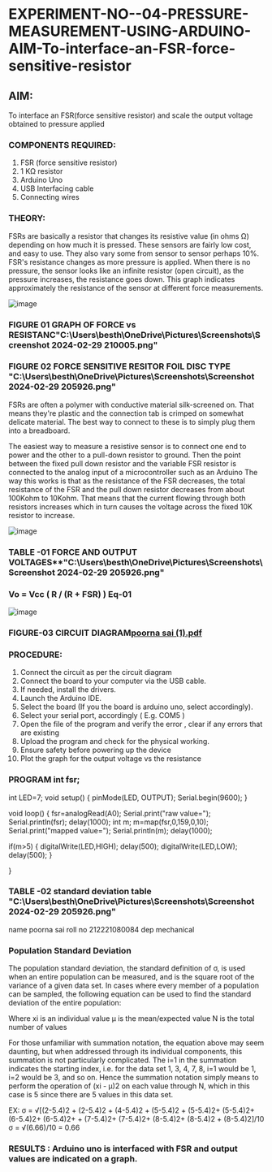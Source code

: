 # EXPERIMENT-NO--04-PRESSURE-MEASUREMENT-USING-ARDUINO-AIM-To-interface-an-FSR-force-sensitive-resistor


## AIM: 
To interface an FSR(force sensitive resistor) and scale the output voltage obtained to pressure applied 
 
### COMPONENTS REQUIRED:
1.	FSR  (force sensitive resistor)
2.	1 KΩ resistor 
3.	Arduino Uno 
4.	USB Interfacing cable 
5.	Connecting wires 


### THEORY: 
FSRs are basically a resistor that changes its resistive value (in ohms Ω) depending on how much it is pressed. These sensors are fairly low cost, and easy to use. They also vary some from sensor to sensor perhaps 10%. FSR's resistance changes as more pressure is applied. When there is no pressure, the sensor looks like an infinite resistor (open circuit), as the pressure increases, the resistance goes down. This graph indicates approximately the resistance of the sensor at different force measurements.
 

![image](https://user-images.githubusercontent.com/36288975/163532939-d6888ae1-4068-4d83-86a7-fc4c32d5179e.png)

### FIGURE 01 GRAPH OF FORCE vs RESISTANC"C:\Users\besth\OneDrive\Pictures\Screenshots\Screenshot 2024-02-29 210005.png"








### FIGURE 02 FORCE SENSITIVE RESITOR FOIL DISC TYPE  "C:\Users\besth\OneDrive\Pictures\Screenshots\Screenshot 2024-02-29 205926.png"



FSRs are often a polymer with conductive material silk-screened on. That means they're plastic and the connection tab is crimped on somewhat delicate material. The best way to connect to these is to simply plug them into a breadboard.

The easiest way to measure a resistive sensor is to connect one end to power and the other to a pull-down resistor to ground. Then the point between the fixed pull down resistor and the variable FSR resistor is connected to the analog input of a microcontroller such as an Arduino The way this works is that as the resistance of the FSR decreases, the total resistance of the FSR and the pull down resistor decreases from about 100Kohm to 10Kohm. That means that the current flowing through both resistors increases which in turn causes the voltage across the fixed 10K resistor to increase.

 ![image](https://user-images.githubusercontent.com/36288975/163532972-2b909551-12c9-485d-adb1-d1e988d557bd.png)

### TABLE -01 FORCE AND OUTPUT VOLTAGES**"C:\Users\besth\OneDrive\Pictures\Screenshots\Screenshot 2024-02-29 205926.png"
	
  
### Vo = Vcc ( R / (R + FSR) )								Eq-01











![image](https://user-images.githubusercontent.com/36288975/163532979-a2a5cb5c-f495-442c-843e-bebb82737a35.png)



### FIGURE-03 CIRCUIT DIAGRAM[poorna sai (1).pdf](https://github.com/vasanthkumarch/EXPERIMENT-NO--04-PRESSURE-MEASUREMENT-USING-ARDUINO-AIM-To-interface-an-FSR-force-sensitive-resist/files/14450693/poorna.sai.1.pdf)




### PROCEDURE:
1.	Connect the circuit as per the circuit diagram 
2.	Connect the board to your computer via the USB cable.
3.	If needed, install the drivers.
4.	Launch the Arduino IDE.
5.	Select the board (If you the board is arduino uno, select accordingly).
6.	Select your serial port, accordingly ( E.g. COM5 )
7.	Open the file of the program  and verify the error , clear if any errors that are existing 
8.	Upload the program and check for the physical working. 
9.	Ensure safety before powering up the device 
10.	Plot the graph for the output voltage vs the resistance 


### PROGRAM int fsr;
int LED=7;
void setup()
{
 pinMode(LED, OUTPUT);
 Serial.begin(9600);
}

void loop()
{
 fsr=analogRead(A0);
 Serial.print("raw value=");
 Serial.println(fsr);
 delay(1000);
 int m;
 m=map(fsr,0,159,0,10);
 Serial.print("mapped value=");
 Serial.println(m);
 delay(1000);
 
 if(m>5)
 {
   digitalWrite(LED,HIGH);
   delay(500);
   digitalWrite(LED,LOW);
   delay(500);
 }
   
}

 
 
 
 
 
 
 
 
 
 
 


### TABLE -02 standard deviation table "C:\Users\besth\OneDrive\Pictures\Screenshots\Screenshot 2024-02-29 205926.png"
name poorna sai
roll no 212221080084
dep  mechanical 
### Population Standard Deviation
The population standard deviation, the standard definition of σ, is used when an entire population can be measured, and is the square root of the variance of a given data set. In cases where every member of a population can be sampled, the following equation can be used to find the standard deviation of the entire population:



Where
xi is an individual value
μ is the mean/expected value
N is the total number of values

For those unfamiliar with summation notation, the equation above may seem daunting, but when addressed through its individual components, this summation is not particularly complicated. The i=1 in the summation indicates the starting index, i.e. for the data set 1, 3, 4, 7, 8, i=1 would be 1, i=2 would be 3, and so on. Hence the summation notation simply means to perform the operation of (xi - μ)2 on each value through N, which in this case is 5 since there are 5 values in this data set.

EX:  σ = √[(2-5.4)2 + (2-5.4)2 + (4-5.4)2 + (5-5.4)2 + (5-5.4)2+ (5-5.4)2+ (6-5.4)2+ (6-5.4)2+ + (7-5.4)2+ (7-5.4)2+ (8-5.4)2+ (8-5.4)2 + (8-5.4)2]/10 σ = √(6.66)/10 = 0.66














### RESULTS : Arduino uno is interfaced with FSR and output values are indicated on a graph.
